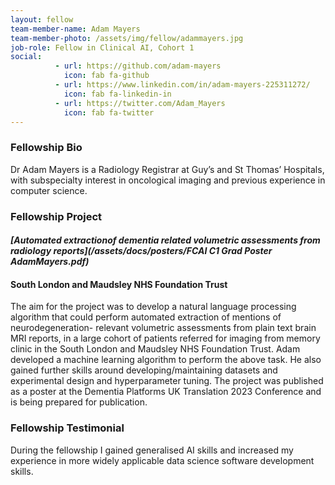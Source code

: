 ```yaml
---
layout: fellow
team-member-name: Adam Mayers
team-member-photo: /assets/img/fellow/adammayers.jpg
job-role: Fellow in Clinical AI, Cohort 1
social:
          - url: https://github.com/adam-mayers
            icon: fab fa-github
          - url: https://www.linkedin.com/in/adam-mayers-225311272/
            icon: fab fa-linkedin-in
          - url: https://twitter.com/Adam_Mayers
            icon: fab fa-twitter
---
```


### Fellowship Bio
Dr Adam Mayers is a Radiology
Registrar at Guy’s and St Thomas’ Hospitals, with subspecialty interest
in oncological imaging and previous
experience in computer science.


### Fellowship Project
#### _[Automated extractionof dementia related volumetric assessments from radiology reports](/assets/docs/posters/FCAI C1 Grad Poster AdamMayers.pdf)_
#### South London and Maudsley NHS Foundation Trust

The aim for the project was to develop a
natural language processing algorithm
that could perform automated extraction
of mentions of neurodegeneration-
relevant volumetric assessments from
plain text brain MRI reports, in a large
cohort of patients referred for imaging
from memory clinic in the South London
and Maudsley NHS Foundation Trust.
Adam developed a machine learning
algorithm to perform the above task.
He also gained further skills around
developing/maintaining datasets and
experimental design and hyperparameter
tuning.
The project was published as a poster at
the Dementia Platforms UK Translation
2023 Conference and is being prepared for publication.

### Fellowship Testimonial
During the fellowship
I gained generalised AI skills and
increased my experience in more
widely applicable data science software
development skills.

